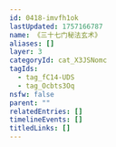 ```yaml
---
id: 0418-imvfh1ok
lastUpdated: 1757166787
name: 《三十七门秘法玄术》
aliases: []
layer: 3
categoryId: cat_X3JSNomc
tagIds:
  - tag_fC14-UDS
  - tag_Ocbts3Oq
nsfw: false
parent: ""
relatedEntries: []
timelineEvents: []
titledLinks: []
---
```


